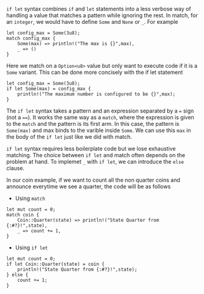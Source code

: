 `if let` syntax combines `if` and `let` statements into a less verbose way of handling a value that matches a pattern while ignoring the rest. In match, for an `integer`, we would have to define `Some` and `None` or `_`. For example

```
let config_max = Some(3u8);
match config_max {
    Some(max) => println!("The max is {}",max),
    _ => ()
}
```
Here we match on a `Option<u8>` value but only want to execute code if it is a `Some` variant. This can be done more concisely with the if let statement

```
let config_max = Some(3u8);
if let Some(max) = config_max {
    println!("The maximum number is configured to be {}",max);
}
```

The `if let` syntax takes a pattern and an expression separated by a `=` sign (not a `==`). It works the same way as a `match`, where the expression is given to the `match` and the pattern is its first arm. In this case, the pattern is `Some(max)` and max binds to the varible inside `Some`. We can use this `max` in the body of the `if let` just like we did with match.

`if let` syntax requires less boilerplate code but we lose exhaustive matching. The choice between `if let` and match often depends on the problem at hand. To implemet `_` with `if let`, we can introduce the `else` clause.

In our coin example, if we want to count all the non quarter coins and announce everytime we see a quarter, the code will be as follows

- Using `match`
```
let mut count = 0;
match coin {
    Coin::Quarter(state) => println!("State Quarter from {:#?}!",state),
    _ => count += 1,
}
```

- Using `if let`
```
let mut count = 0;
if let Coin::Quarter(state) = coin {
    println!("State Quarter from {:#?}!",state);
} else {
    count += 1;
}
```